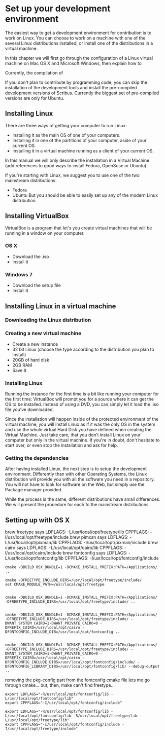 # Set up your development environment

The easiest way to get a development environment for contribution is to work on Linux. You can choose to work on a machine with one of the several Linux distributions installed, or install one of the distributions in a virtual machine.

In this chapter we will first go through the configuration of a Linux virtual machine on Mac OS X and Microsoft Windows, then explain how to

Currently, the compilation of 

If you don't plan to contribute by programming code, you can skip the installation of the development tools and install the pre-compiled development versions of Scribus. Currently the biggest set of pre-compiled versions are only for Ubuntu.

## Installing Linux

There are three ways of getting your computer to run Linux:
- Installing it as the main OS of one of your computers.
- Installing it in one of the partitions of your computer, aside of your current OS.
- Installing it in a virtual machine running as a client of your current OS.

In this manual we will only describe the installation in a Virtual Machine. (add references to good ways to install Fedora, OpenSuse or Ubuntu)

If you're starting with Linux, we suggest you to use one of the two mainstream distributions:
- Fedora
- Ubuntu
But you should be able to easily set up any of the modern Linux distribution.

## Installing VirtualBox

VirtualBox is a program that let's you create virtual machines that will be running in a window on your computer.

### OS X

- Download the .iso
- Install it

### Windows 7

- Download the setup file
- Install it

## Installing Linux in a virtual machine

### Downloading the Linux distribution

### Creating a new virtual machine

- Create a new instance
- 32 bit Linux (choose the type according to the distribution you plan to install)
- 20GB of hard disk
- 2GB RAM
- Save it

### Installing Linux 

Running the instance for the first time is a bit like running your computer for the first time: VirtualBox will prompt you for a source where it can get the OS to be installed.
Instead of using a DVD, you can simply let it load the .iso file you've downloaded.

Since the installation will happen inside of the protected environment of the virtual machine, you will install Linux as if it was the only OS in the system and use the whole virtual Hard Disk you have defined when creating the Virtual Machine.
Just take care, that you don't install Linux on your computer but only in the virtual machine. If you're in doubt, don't hesitate to start over, or even stop the installation and ask for help.

### Getting the dependencies

After having installed Linux, the next step is to setup the development environment. Differently than with other Operating Systems, the Linux distribution will provide you with all the software you need in a repository. You will not have to look for software on the Web, but simply use the Package manager provided.

While the process is the same, different distributions have small differences. We will present the procedure for each fo the mainstream distributions


## Setting up with OS X

brew freetype says
LDFLAGS:  -L/usr/local/opt/freetype/lib
CPPFLAGS: -I/usr/local/opt/freetype/include
brew pimxan says
LDFLAGS:  -L/usr/local/opt/pixman/lib
CPPFLAGS: -I/usr/local/opt/pixman/include
brew cairo says
LDFLAGS:  -L/usr/local/opt/cairo/lib
CPPFLAGS: -I/usr/local/opt/cairo/include
brew fontconfig says
LDFLAGS:  -L/usr/local/opt/fontconfig/lib
CPPFLAGS: -I/usr/local/opt/fontconfig/include


	cmake -DBUILD_OSX_BUNDLE=1 -DCMAKE_INSTALL_PREFIX:PATH=/Applications/ ..

	cmake -DFREETYPE_INCLUDE_DIRS=/usr/local/opt/freetype/include/
	set CMAKE_MODULE_PATH=/usr/local/opt/freetype


	cmake -DBUILD_OSX_BUNDLE=1 -DCMAKE_INSTALL_PREFIX:PATH=/Applications/ -DFREETYPE_INCLUDE_DIRS=/usr/local/opt/freetype/include/ ..


	cmake -DBUILD_OSX_BUNDLE=1 -DCMAKE_INSTALL_PREFIX:PATH=/Applications/ -DFREETYPE_INCLUDE_DIRS=/usr/local/opt/freetype/include/ -DWANT_SYSTEM_CAIRO=1-DWANT_PRIVATE_CAIRO=0 -DPREFIX_CAIRO=/usr/local/opt/cairo -DFONTCONFIG_INCLUDE_DIR=/usr/local/opt/fontconfig ..


	cmake -DBUILD_OSX_BUNDLE=1 -DCMAKE_INSTALL_PREFIX:PATH=/Applications/ -DFREETYPE_INCLUDE_DIRS=/usr/local/opt/freetype/include/ -DWANT_SYSTEM_CAIRO=1-DWANT_PRIVATE_CAIRO=0 -DPREFIX_CAIRO=/usr/local/opt/cairo -DFONTCONFIG_INCLUDE_DIRS=/usr/local/opt/fontconfig/include/ -DFONTCONFIG_LIBRARY_DIRS=/usr/local/opt/fontconfig/lib/ --debug-output ..


removing the pkg-config part from the fontconfig cmake file lets me go through cmake...
but, then, make can't find freetype...


	export LDFLAGS="-R/usr/local/opt/fontconfig/lib -L/usr/local/opt/fontconfig/lib"
	export CPPFLAGS="-I/usr/local/opt/fontconfig/include"

	export LDFLAGS="-R/usr/local/opt/fontconfig/lib -L/usr/local/opt/fontconfig/lib -R/usr/local/opt/freetype/lib -L/usr/local/opt/freetype/lib"
	export CPPFLAGS="-I/usr/local/opt/fontconfig/include -I/usr/local/opt/freetype/include"

